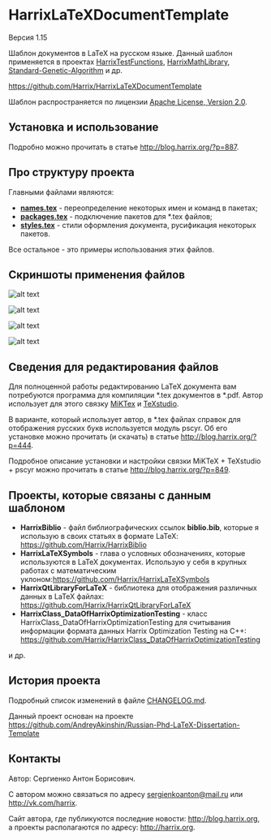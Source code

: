 HarrixLaTeXDocumentTemplate
===========================

Версия 1.15

Шаблон документов в LaTeX на русском языке. Данный шаблон применяется в проектах [HarrixTestFunctions](https://github.com/Harrix/HarrixTestFunctions), [HarrixMathLibrary](https://github.com/Harrix/HarrixMathLibrary), [Standard-Genetic-Algorithm](https://github.com/Harrix/Standard-Genetic-Algorithm)  и др.

https://github.com/Harrix/HarrixLaTeXDocumentTemplate

Шаблон распространяется по лицензии [Apache License, Version 2.0](../master/LICENSE.txt).

Установка и использование
-------------------------

Подробно можно прочитать в статье http://blog.harrix.org/?p=887.

Про структуру проекта
---------------------

Главными файлами являются:
 - [**names.tex**](../master/names.tex) - переопределение некоторых имен и команд в пакетах;
 - [**packages.tex**](../master/packages.tex) - подключение пакетов для \*.tex файлов;
 - [**styles.tex**](../master/styles.tex) - стили оформления документа, русификация некоторых пакетов.

Все остальное - это примеры использования этих файлов.

Скриншоты применения файлов
--------------------------

![alt text](../master/images/example.png "Пример применения файлов")

![alt text](../master/images/example02.png "Пример применения файлов")

![alt text](../master/images/example3.png "Пример применения файлов")

![alt text](../master/images/example4.png "Пример применения файлов")


Сведения для редактирования файлов
----------------------------------

Для полноценной работы редактированию LaTeX документа вам потребуются программа для компиляции \*.tex документов в \*.pdf. Автор использует для этого связку [MiKTex](http://www.miktex.org/) и [TeXstudio](http://texstudio.sourceforge.net/). 

В варианте, который использует автор, в \*.tex файлах справок для отображения русских букв используется модуль pscyr. Об его установке можно прочитать (и скачать) в статье http://blog.harrix.org/?p=444.

Подробное описание установки и настройки связки MiKTeX + TeXstudio + pscyr можно прочитать в статье http://blog.harrix.org/?p=849.

Проекты, которые связаны с данным шаблоном
------------------------------------------

 * **HarrixBiblio** - файл библиографических ссылок **biblio.bib**, которые я использую в своих статьях в формате LaTeX: https://github.com/Harrix/HarrixBiblio
 * **HarrixLaTeXSymbols** - глава о условных обозначениях, которые используются в LaTeX документах. Использую у себя в крупных работах с математическим уклоном:https://github.com/Harrix/HarrixLaTeXSymbols
 * **HarrixQtLibraryForLaTeX** - библиотека для отображения различных данных в LaTeX файлах: https://github.com/Harrix/HarrixQtLibraryForLaTeX
 * **HarrixClass_DataOfHarrixOptimizationTesting** - класс HarrixClass_DataOfHarrixOptimizationTesting для считывания информации формата данных Harrix Optimization Testing на C++: https://github.com/Harrix/HarrixClass_DataOfHarrixOptimizationTesting
 
 и др.


История проекта
---------------

Подробный список изменений в файле [CHANGELOG.md](../master/CHANGELOG.md).

Данный проект основан на проекте https://github.com/AndreyAkinshin/Russian-Phd-LaTeX-Dissertation-Template

Контакты
--------

Автор: Сергиенко Антон Борисович.

С автором можно связаться по адресу sergienkoanton@mail.ru или  http://vk.com/harrix.

Сайт автора, где публикуются последние новости: http://blog.harrix.org, а проекты располагаются по адресу: http://harrix.org.